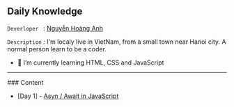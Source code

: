 ## Daily Knowledge

`Deverloper ` : [Nguyễn Hoàng Anh](https://www.facebook.com/ldcapt/)

`Description` : I'm localy live in VietNam, from a small town near Hanoi city. A normal person learn to be a coder.

- 🌱 I’m currently learning HTML, CSS and JavaScript

<hr>


<div style="">
### Content

- [Day 1] - [Asyn / Await in JavaScript](Week%201/)



</div>